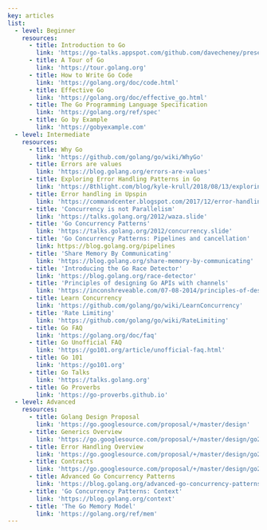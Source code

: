 ```yaml
---
key: articles
list:
  - level: Beginner
    resources:
      - title: Introduction to Go
        link: 'https://go-talks.appspot.com/github.com/davecheney/presentations/introduction-to-go.slide'
      - title: A Tour of Go
        link: 'https://tour.golang.org'
      - title: How to Write Go Code
        link: 'https://golang.org/doc/code.html'
      - title: Effective Go
        link: 'https://golang.org/doc/effective_go.html'
      - title: The Go Programming Language Specification
        link: 'https://golang.org/ref/spec'
      - title: Go by Example
        link: 'https://gobyexample.com'
  - level: Intermediate
    resources:
      - title: Why Go
        link: 'https://github.com/golang/go/wiki/WhyGo'
      - title: Errors are values
        link: 'https://blog.golang.org/errors-are-values'
      - title: Exploring Error Handling Patterns in Go
        link: 'https://8thlight.com/blog/kyle-krull/2018/08/13/exploring-error-handling-patterns-in-go.html'
      - title: Error handling in Upspin
        link: 'https://commandcenter.blogspot.com/2017/12/error-handling-in-upspin.html'
      - title: 'Concurrency is not Parallelism'
        link: 'https://talks.golang.org/2012/waza.slide'
      - title: 'Go Concurrency Patterns'
        link: 'https://talks.golang.org/2012/concurrency.slide'
      - title: 'Go Concurrency Patterns: Pipelines and cancellation'
        link: https://blog.golang.org/pipelines
      - title: 'Share Memory By Communicating'
        link: 'https://blog.golang.org/share-memory-by-communicating'
      - title: 'Introducing the Go Race Detector'
        link: 'https://blog.golang.org/race-detector'
      - title: 'Principles of designing Go APIs with channels'
        link: 'https://inconshreveable.com/07-08-2014/principles-of-designing-go-apis-with-channels'
      - title: Learn Concurrency
        link: 'https://github.com/golang/go/wiki/LearnConcurrency'
      - title: 'Rate Limiting'
        link: 'https://github.com/golang/go/wiki/RateLimiting'
      - title: Go FAQ
        link: 'https://golang.org/doc/faq'
      - title: Go Unofficial FAQ
        link: 'https://go101.org/article/unofficial-faq.html'
      - title: Go 101
        link: 'https://go101.org'
      - title: Go Talks
        link: 'https://talks.golang.org'
      - title: Go Proverbs
        link: 'https://go-proverbs.github.io'
  - level: Advanced
    resources:
      - title: Golang Design Proposal
        link: 'https://go.googlesource.com/proposal/+/master/design'
      - title: Generics Overview
        link: 'https://go.googlesource.com/proposal/+/master/design/go2draft-generics-overview.md'
      - title: Error Handling Overview
        link: 'https://go.googlesource.com/proposal/+/master/design/go2draft-error-handling-overview.md'
      - title: Contracts
        link: 'https://go.googlesource.com/proposal/+/master/design/go2draft-contracts.md'
      - title: Advanced Go Concurrency Patterns
        link: 'https://blog.golang.org/advanced-go-concurrency-patterns'
      - title: 'Go Concurrency Patterns: Context'
        link: 'https://blog.golang.org/context'
      - title: 'The Go Memory Model'
        link: 'https://golang.org/ref/mem'
---
```

